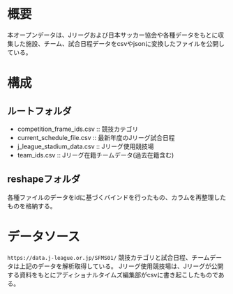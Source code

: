 # 概要
本オープンデータは、Jリーグおよび日本サッカー協会や各種データをもとに収集した施設、チーム、試合日程データをcsvやjsonに変換したファイルを公開している。

# 構成

## ルートフォルダ
- competition_frame_ids.csv :: 競技カテゴリ
- current_schedule_file.csv :: 最新年度のJリーグ試合日程
- j_league_stadium_data.csv :: Jリーグ使用競技場
- team_ids.csv :: Jリーグ在籍チームデータ(過去在籍含む)

## reshapeフォルダ
各種ファイルのデータをidに基づくバインドを行ったもの、カラムを再整理したものを格納する。

# データソース
``` https://data.j-league.or.jp/SFMS01/ ```
競技カテゴリと試合日程、チームデータは上記のデータを解析取得している。
Jリーグ使用競技場は、Jリーグが公開する資料をもとにアディショナルタイムズ編集部がcsvに書き起こしたものである。